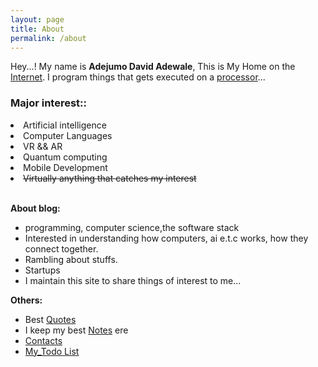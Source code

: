 ```yaml
---
layout: page
title: About
permalink: /about
---
```


Hey...! My name is **Adejumo David Adewale**, This is My Home on the [Internet](/about). I program things that gets executed on a [processor](https://en.wikipedia.org/wiki/Central_processing_unit)...
		

### **Major interest**::<br>
<div>
	<li>Artificial intelligence</li>
	<li>Computer Languages</li>
	<li>VR && AR</li>
	<li>Quantum computing</li>
	<li>Mobile Development</li>	
	<li><del>Virtually anything that catches my interest</del></li>
</div><br>



**About blog:**

* programming, computer science,the software stack
* Interested in understanding how computers, ai e.t.c works, how they connect together.
* Rambling about stuffs.
* Startups
* I maintain this site to share things of interest to me...

**Others:**
* Best [Quotes](/quotes)<br>
* I keep my best [Notes](/notes) ere
* [Contacts](/contacts)
* [My_Todo List](/todo.html)

